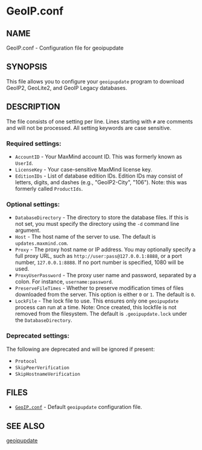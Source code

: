 # GeoIP.conf

## NAME

GeoIP.conf - Configuration file for geoipupdate

## SYNOPSIS

This file allows you to configure your `geoipupdate` program to
download GeoIP2, GeoLite2, and GeoIP Legacy databases.

## DESCRIPTION

The file consists of one setting per line. Lines starting with `#`
are comments and will not be processed. All setting keywords are case
sensitive.

### Required settings:

* `AccountID` - Your MaxMind account ID. This was formerly known as
  `UserId`.
* `LicenseKey` - Your case-sensitive MaxMind license key.
* `EditionIDs` - List of database edition IDs. Edition IDs may consist
  of letters, digits, and dashes (e.g., "GeoIP2-City", "106"). Note: this
  was formerly called `ProductIds`.

### Optional settings:

* `DatabaseDirectory` - The directory to store the database files. If this
  is not set, you must specify the directory using the `-d` command line
  argument.
* `Host` - The host name of the server to use. The default is
  `updates.maxmind.com`.
* `Proxy` - The proxy host name or IP address. You may optionally specify
  a full proxy URL, such as `http://user:pass@127.0.0.1:8888`, or a port
  number, `127.0.0.1:8888`. If no port number is specified, 1080 will be used.
* `ProxyUserPassword` - The proxy user name and password, separated by a
  colon. For instance, `username:password`.
* `PreserveFileTimes` - Whether to preserve modification times of files
  downloaded from the server. This option is either `0` or `1`. The default
  is `0`.
* `LockFile` - The lock file to use. This ensures only one `geoipupdate`
  process can run at a time. Note: Once created, this lockfile is not removed
  from the filesystem. The default is `.geoipupdate.lock` under the
  `DatabaseDirectory`.

### Deprecated settings:

The following are deprecated and will be ignored if present:

* `Protocol`
* `SkipPeerVerification`
* `SkipHostnameVerification`

## FILES

* [`GeoIP.conf`](../conf/GeoIP.conf.default) - Default `geoipupdate`
  configuration file.

## SEE ALSO

[geoipupdate](geoipupdate.md)
